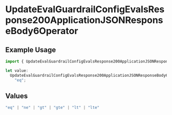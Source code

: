 # UpdateEvalGuardrailConfigEvalsResponse200ApplicationJSONResponseBody6Operator

## Example Usage

```typescript
import { UpdateEvalGuardrailConfigEvalsResponse200ApplicationJSONResponseBody6Operator } from "@orq-ai/node/models/operations";

let value:
  UpdateEvalGuardrailConfigEvalsResponse200ApplicationJSONResponseBody6Operator =
    "eq";
```

## Values

```typescript
"eq" | "ne" | "gt" | "gte" | "lt" | "lte"
```